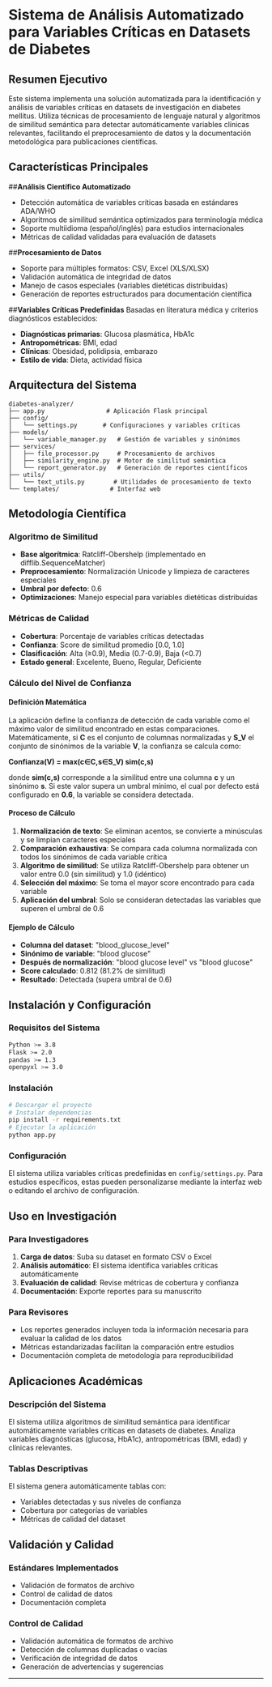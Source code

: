 # Sistema de Análisis Automatizado para Variables Críticas en Datasets de Diabetes

## Resumen Ejecutivo

Este sistema implementa una solución automatizada para la identificación y análisis de variables críticas en datasets de investigación en diabetes mellitus. Utiliza técnicas de procesamiento de lenguaje natural y algoritmos de similitud semántica para detectar automáticamente variables clínicas relevantes, facilitando el preprocesamiento de datos y la documentación metodológica para publicaciones científicas.

## Características Principales

##**Análisis Científico Automatizado**
- Detección automática de variables críticas basada en estándares ADA/WHO
- Algoritmos de similitud semántica optimizados para terminología médica
- Soporte multiidioma (español/inglés) para estudios internacionales
- Métricas de calidad validadas para evaluación de datasets

##**Procesamiento de Datos**
- Soporte para múltiples formatos: CSV, Excel (XLS/XLSX)
- Validación automática de integridad de datos
- Manejo de casos especiales (variables dietéticas distribuidas)
- Generación de reportes estructurados para documentación científica

##**Variables Críticas Predefinidas**
Basadas en literatura médica y criterios diagnósticos establecidos:
- **Diagnósticas primarias**: Glucosa plasmática, HbA1c
- **Antropométricas**: BMI, edad
- **Clínicas**: Obesidad, polidipsia, embarazo
- **Estilo de vida**: Dieta, actividad física

## Arquitectura del Sistema

```
diabetes-analyzer/
├── app.py                 # Aplicación Flask principal
├── config/
│   └── settings.py       # Configuraciones y variables críticas
├── models/
│   └── variable_manager.py   # Gestión de variables y sinónimos
├── services/
│   ├── file_processor.py     # Procesamiento de archivos
│   ├── similarity_engine.py  # Motor de similitud semántica
│   └── report_generator.py   # Generación de reportes científicos
├── utils/
│   └── text_utils.py        # Utilidades de procesamiento de texto
└── templates/              # Interfaz web
```

## Metodología Científica

### Algoritmo de Similitud
- **Base algorítmica**: Ratcliff-Obershelp (implementado en difflib.SequenceMatcher)
- **Preprocesamiento**: Normalización Unicode y limpieza de caracteres especiales
- **Umbral por defecto**: 0.6
- **Optimizaciones**: Manejo especial para variables dietéticas distribuidas

### Métricas de Calidad
- **Cobertura**: Porcentaje de variables críticas detectadas
- **Confianza**: Score de similitud promedio [0.0, 1.0]
- **Clasificación**: Alta (≥0.9), Media (0.7-0.9), Baja (<0.7)
- **Estado general**: Excelente, Bueno, Regular, Deficiente

### Cálculo del Nivel de Confianza

#### Definición Matemática
La aplicación define la confianza de detección de cada variable como el máximo valor de similitud encontrado en estas comparaciones. Matemáticamente, si **C** es el conjunto de columnas normalizadas y **S_V** el conjunto de sinónimos de la variable **V**, la confianza se calcula como:

**Confianza(V) = max(c∈C,s∈S_V) sim(c,s)**

donde **sim(c,s)** corresponde a la similitud entre una columna **c** y un sinónimo **s**. Si este valor supera un umbral mínimo, el cual por defecto está configurado en **0.6**, la variable se considera detectada.

#### Proceso de Cálculo
1. **Normalización de texto**: Se eliminan acentos, se convierte a minúsculas y se limpian caracteres especiales
2. **Comparación exhaustiva**: Se compara cada columna normalizada con todos los sinónimos de cada variable crítica
3. **Algoritmo de similitud**: Se utiliza Ratcliff-Obershelp para obtener un valor entre 0.0 (sin similitud) y 1.0 (idéntico)
4. **Selección del máximo**: Se toma el mayor score encontrado para cada variable
5. **Aplicación del umbral**: Solo se consideran detectadas las variables que superen el umbral de 0.6

#### Ejemplo de Cálculo
- **Columna del dataset**: "blood_glucose_level"  
- **Sinónimo de variable**: "blood glucose"
- **Después de normalización**: "blood glucose level" vs "blood glucose"
- **Score calculado**: 0.812 (81.2% de similitud)
- **Resultado**: Detectada (supera umbral de 0.6)

## Instalación y Configuración

### Requisitos del Sistema
```bash
Python >= 3.8
Flask >= 2.0
pandas >= 1.3
openpyxl >= 3.0
```

### Instalación
```bash
# Descargar el proyecto
# Instalar dependencias
pip install -r requirements.txt
# Ejecutar la aplicación
python app.py
```

### Configuración
El sistema utiliza variables críticas predefinidas en `config/settings.py`. Para estudios específicos, estas pueden personalizarse mediante la interfaz web o editando el archivo de configuración.

## Uso en Investigación

### Para Investigadores
1. **Carga de datos**: Suba su dataset en formato CSV o Excel
2. **Análisis automático**: El sistema identifica variables críticas automáticamente
3. **Evaluación de calidad**: Revise métricas de cobertura y confianza
4. **Documentación**: Exporte reportes para su manuscrito

### Para Revisores
- Los reportes generados incluyen toda la información necesaria para evaluar la calidad de los datos
- Métricas estandarizadas facilitan la comparación entre estudios
- Documentación completa de metodología para reproducibilidad

## Aplicaciones Académicas

### Descripción del Sistema
El sistema utiliza algoritmos de similitud semántica para identificar automáticamente 
variables críticas en datasets de diabetes. Analiza variables diagnósticas 
(glucosa, HbA1c), antropométricas (BMI, edad) y clínicas relevantes.

### Tablas Descriptivas
El sistema genera automáticamente tablas con:
- Variables detectadas y sus niveles de confianza
- Cobertura por categorías de variables
- Métricas de calidad del dataset

## Validación y Calidad

### Estándares Implementados
- Validación de formatos de archivo
- Control de calidad de datos
- Documentación completa

### Control de Calidad
- Validación automática de formatos de archivo
- Detección de columnas duplicadas o vacías
- Verificación de integridad de datos
- Generación de advertencias y sugerencias

---
